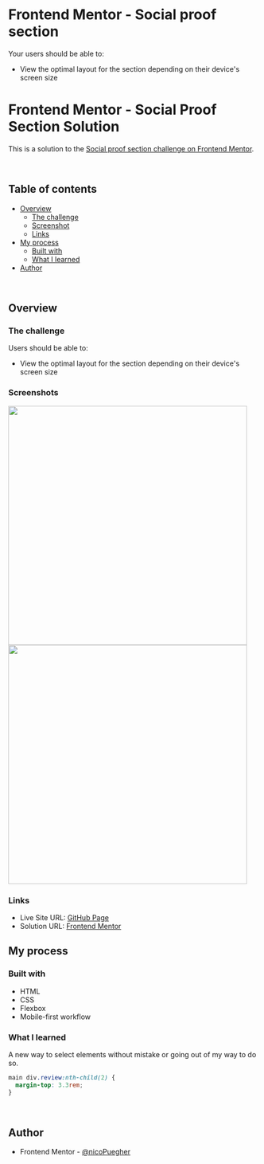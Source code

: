 # Frontend Mentor - Social proof section

Your users should be able to:

- View the optimal layout for the section depending on their device's screen size

# Frontend Mentor - Social Proof Section Solution

This is a solution to the [Social proof section challenge on Frontend Mentor](https://www.frontendmentor.io/challenges/social-proof-section-6e0qTv_bA).

<br />

## Table of contents

- [Overview](#overview)
  - [The challenge](#the-challenge)
  - [Screenshot](#screenshot)
  - [Links](#links)
- [My process](#my-process)
  - [Built with](#built-with)
  - [What I learned](#what-i-learned)
- [Author](#author)

<br />

## Overview

### The challenge

Users should be able to:

- View the optimal layout for the section depending on their device's screen size

### Screenshots

<img src="https://www.frontendmentor.io/_next/image?url=https%3A%2F%2Fres.cloudinary.com%2Fdz209s6jk%2Fimage%2Fupload%2Fv1599649587%2FChallenges%2Fc5mnesn5eknealmjz4w2.jpg&w=828&q=75" width="480"><img src="https://www.frontendmentor.io/_next/image?url=https%3A%2F%2Fres.cloudinary.com%2Fdz209s6jk%2Fimage%2Fupload%2Fv1599649626%2FChallenges%2Fi55lfaclccmhjx2zstme.jpg&w=828&q=75" width="480">

### Links

- Live Site URL: [GitHub Page]()
- Solution URL: [Frontend Mentor]()

## My process

### Built with

- HTML
- CSS
- Flexbox
- Mobile-first workflow

### What I learned

A new way to select elements without mistake or going out of my way to do so.

```css
main div.review:nth-child(2) {
  margin-top: 3.3rem;
}
```

<br />

## Author

- Frontend Mentor - [@nicoPuegher](https://www.frontendmentor.io/profile/nicoPuegher)
